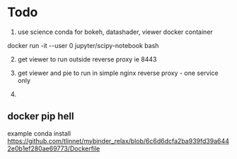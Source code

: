# Todo

1. use science conda for bokeh, datashader, viewer docker container

 docker run -it --user 0 jupyter/scipy-notebook bash

2. get viewer to run outside reverse proxy ie 8443

3. get viewer and pie to run in simple nginx reverse proxy - one service only


4. 


## docker pip hell

example conda install
https://github.com/tlinnet/mybinder_relax/blob/6c6d6dcfa2ba939fd39a6442e0b1ef280ae69773/Dockerfile
